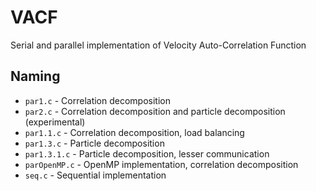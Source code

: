 # VACF
Serial and parallel implementation of Velocity Auto-Correlation Function

## Naming
- ```par1.c``` - Correlation decomposition
- ```par2.c``` - Correlation decomposition and particle decomposition (experimental)
- ```par1.1.c``` - Correlation decomposition, load balancing
- ```par1.3.c``` - Particle decomposition
- ```par1.3.1.c``` - Particle decomposition, lesser communication
- ```parOpenMP.c``` - OpenMP implementation, correlation decomposition
- ```seq.c``` - Sequential implementation 

